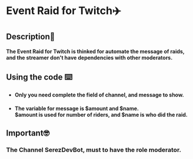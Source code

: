 # Event Raid for Twitch✈️

## Description📝
#### The Event Raid for Twitch is thinked for automate the message of raids, and the streamer don't have dependencies with other moderators.

## Using the code ⌨️
- #### Only you need complete the field of channel, and message to show.
- #### The variable for message is $amount and $name. <br> $amount is used for number of riders, and $name is who did the raid.

## Important🤓
### **The Channel SerezDevBot, must to have the role moderator**.
